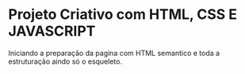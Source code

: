 <h1>Projeto Criativo com HTML, CSS E JAVASCRIPT</h1>
<p>Iniciando a preparação da pagina com HTML semantico e toda a estruturação aindo só o esqueleto.</p>
